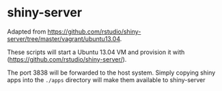 shiny-server
===============

Adapted from https://github.com/rstudio/shiny-server/tree/master/vagrant/ubuntu13.04.

These scripts will start a Ubuntu 13.04 VM and provision it with (https://github.com/rstudio/shiny-server/).

The port 3838 will be forwarded to the host system.
Simply copying shiny apps into the `./apps` directory will make them available to shiny-server
